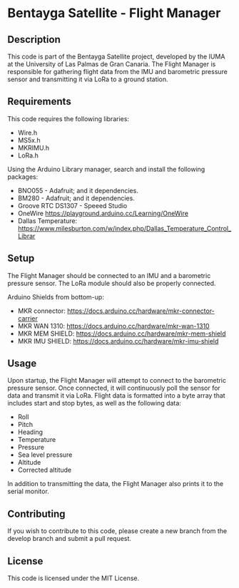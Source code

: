 # Bentayga Satellite - Flight Manager

## Description

This code is part of the Bentayga Satellite project, developed by the IUMA at the University of Las Palmas de Gran Canaria. The Flight Manager is responsible for gathering flight data from the IMU and barometric pressure sensor and transmitting it via LoRa to a ground station.

## Requirements

This code requires the following libraries:
- Wire.h
- MS5x.h
- MKRIMU.h
- LoRa.h

Using the Arduino Library manager, search and install the following packages:

* BNO055 - Adafruit; and it dependencies.
* BM280 - Adafruit; and it dependencies.
* Groove RTC DS1307 - Speeed Studio
* OneWire https://playground.arduino.cc/Learning/OneWire
* Dallas Temperature: https://www.milesburton.com/w/index.php/Dallas_Temperature_Control_Librar

## Setup

The Flight Manager should be connected to an IMU and a barometric pressure sensor. The LoRa module should also be properly connected.

Arduino Shields from bottom-up:
- MKR connector: https://docs.arduino.cc/hardware/mkr-connector-carrier
- MKR WAN 1310: https://docs.arduino.cc/hardware/mkr-wan-1310
- MKR MEM SHIELD: https://docs.arduino.cc/hardware/mkr-mem-shield
- MKR IMU SHIELD: https://docs.arduino.cc/hardware/mkr-imu-shield

## Usage

Upon startup, the Flight Manager will attempt to connect to the barometric pressure sensor. Once connected, it will continuously poll the sensor for data and transmit it via LoRa. Flight data is formatted into a byte array that includes start and stop bytes, as well as the following data:
- Roll
- Pitch
- Heading
- Temperature
- Pressure
- Sea level pressure
- Altitude
- Corrected altitude

In addition to transmitting the data, the Flight Manager also prints it to the serial monitor. 

## Contributing

If you wish to contribute to this code, please create a new branch from the develop branch and submit a pull request. 

## License

This code is licensed under the MIT License. 
